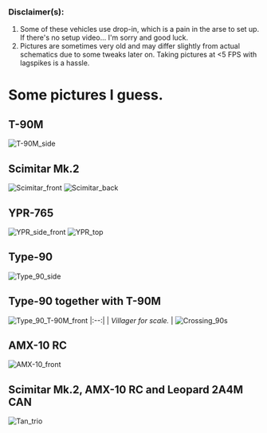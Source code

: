 ### Disclaimer(s):
1. Some of these vehicles use drop-in, which is a pain in the arse to set up. If there's no setup video... I'm sorry and good luck.
2. Pictures are sometimes very old and may differ slightly from actual schematics due to some tweaks later on. Taking pictures at <5 FPS with lagspikes is a hassle.
# Some pictures I guess.
## T-90M
![T-90M_side](https://github.com/user-attachments/assets/44df28b0-5dab-4373-8896-4028f6a269c9)
## Scimitar Mk.2
![Scimitar_front](https://github.com/user-attachments/assets/68df4b7d-40f2-46d4-ba63-d057d36d85a6)
![Scimitar_back](https://github.com/user-attachments/assets/e0cd4e0d-7170-4ca7-9ac7-03a3e207ae56)
## YPR-765
![YPR_side_front](https://github.com/user-attachments/assets/f48b1609-f71c-4564-88f3-c2a5871323e4)
![YPR_top](https://github.com/user-attachments/assets/35f06f76-75dc-4b17-b705-247210a8f18a)
## Type-90
![Type_90_side](https://github.com/user-attachments/assets/7f05c7b0-523d-4998-b50c-6f583cac7469)
## Type-90 together with T-90M
![Type_90_T-90M_front](https://github.com/user-attachments/assets/dcd8517e-0bff-424e-bce8-6a4bc4665a04)
|:--:| 
| *Villager for scale.* |
![Crossing_90s](https://github.com/user-attachments/assets/57b010ad-ba7b-40cf-b28c-b53ebea3c60e)
## AMX-10 RC
![AMX-10_front](https://github.com/user-attachments/assets/2df5b0ec-6d4f-4b0d-ab20-d45901e98308)
## Scimitar Mk.2, AMX-10 RC and Leopard 2A4M CAN
![Tan_trio](https://github.com/user-attachments/assets/7d5a0ae3-f9b5-4b01-b867-c40cd1c49037)
